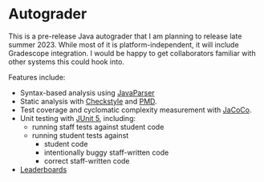 # Autograder

This is a pre-release Java autograder that I am planning to release
late summer 2023. While most of it is platform-independent, it will
include Gradescope integration. I would be happy to get collaborators
familiar with other systems this could hook into.

Features include:

* Syntax-based analysis using [JavaParser](https://github.com/javaparser/javaparser)
* Static analysis with [Checkstyle](https://checkstyle.org/) and
  [PMD](https://pmd.github.io/).
* Test coverage and cyclomatic complexity measurement with 
  [JaCoCo](https://www.jacoco.org/jacoco/).
* Unit testing with [JUnit 5](https://junit.org/junit5/), including:
  * running staff tests against student code
  * running student tests against
    * student code
    * intentionally buggy staff-written code
    * correct staff-written code
* [Leaderboards](https://gradescope-autograders.readthedocs.io/en/latest/leaderboards/)
